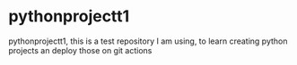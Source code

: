 # pythonprojectt1
pythonprojectt1, this is a test repository I am using, to learn creating python projects an deploy those on git actions
